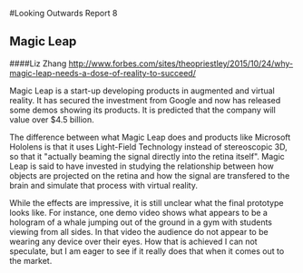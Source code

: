 #Looking Outwards Report 8
## Magic Leap
####Liz Zhang
http://www.forbes.com/sites/theopriestley/2015/10/24/why-magic-leap-needs-a-dose-of-reality-to-succeed/

Magic Leap is a start-up developing products in augmented and virtual reality.
It has secured the investment from Google and now has released some demos showing its products. It is predicted that the company will value over $4.5 billion.

The difference between what Magic Leap does and products like Microsoft Hololens is that it uses Light-Field Technology instead of stereoscopic 3D, so that it "actually beaming the signal directly into the retina itself". Magic Leap is said to have invested in studying the relationship between how objects are projected on the retina and how the signal are transfered to the brain and simulate that process with virtual reality.

While the effects are impressive, it is still unclear what the final prototype looks like. For instance, one demo video shows what appears to be a hologram of a whale jumping out of the ground in a gym with students viewing from all sides. In that video the audience do not appear to be wearing any device over their eyes. How that is achieved I can not speculate, but I am eager to see if it really does that when it comes out to the market.
